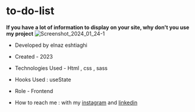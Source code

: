 # to-do-list

**If you have a lot of information to display on your site, why don't you use my project**
![Screenshot_2024_01_24-1](https://github.com/elnaz-eshtiaghi/to-do-list/assets/146030206/f262b624-1764-4291-a082-5e9a0454e6ae)


- Developed by elnaz eshtiaghi

- Created - 2023

- Technologies Used - Html , css , sass

- Hooks Used : useState 

- Role - Frontend

- How to reach me : with my [instagram](https://www.instagram.com/elnaz_eshtiaghi) and [linkedin](https://www.linkedin.com/in/elnaz-eshtiaghi-936832290/)

